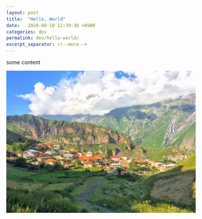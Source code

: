 ```yaml
---
layout: post
title:  "Hello, World"
date:   2020-09-10 12:39:36 +0900
categories: dev
permalink: dev/hello-world/
excerpt_separator: <!--more-->
---
```


some  <!--more-->
content

![image here](/assets/img/one.jpeg)
